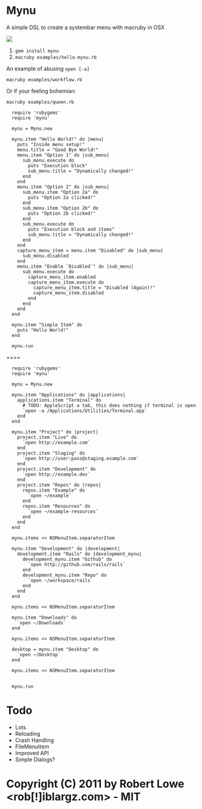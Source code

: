 Mynu
=====

A simple DSL to create a systembar menu with macruby in OSX

![](http://i.imgur.com/yQBEE.png)

1. `gem install mynu`
2. `macruby examples/hello-mynu.rb`


An example of abusing `open [-a]`

`macruby examples/workflow.rb`


Or if your feeling bohemian:

`macruby examples/queen.rb`


      require 'rubygems'
      require 'mynu'

      mynu = Mynu.new

      mynu.item "Hello World!" do |menu|
        puts "Inside menu setup!"
        menu.title = "Good Bye World!"
        menu.item "Option 1" do |sub_menu|
          sub_menu.execute do
            puts "Execution block"
            sub_menu.title = "Dynamically changed!"
          end
        end
        menu.item "Option 2" do |sub_menu|
          sub_menu.item "Option 2a" do
            puts "Option 2a clicked!"
          end
          sub_menu.item "Option 2b" do
            puts "Option 2b clicked!"
          end
          sub_menu.execute do
            puts "Execution block and items"
            sub_menu.title = "Dynamically changed!"
          end
        end
        capture_menu_item = menu.item "Disabled" do |sub_menu|
          sub_menu.disabled
        end
        menu.item "Enable `Disabled`" do |sub_menu|
          sub_menu.execute do
            capture_menu_item.enabled
            capture_menu_item.execute do
              capture_menu_item.title = "Disabled (Again)!"
              capture_menu_item.disabled
            end
          end
        end
      end

      mynu.item "Simple Item" do
        puts "Hello World!"
      end

      mynu.run

====

      require 'rubygems'
      require 'mynu'

      mynu = Mynu.new

      mynu.item "Applications" do |applications|
        applications.item "Terminal" do
          # TODO: AppleScript a tab, this does nothing if terminal is open
          `open -a /Applications/Utilities/Terminal.app`
        end
      end

      mynu.item "Project" do |project|
        project.item "Live" do
          `open http://example.com`
        end
        project.item "Staging" do
          `open http://user:pass@staging.example.com`
        end
        project.item "Development" do
          `open http://example.dev`
        end
        project.item "Repos" do |repos|
          repos.item "Example" do
            `open ~/example`
          end
          repos.item "Resources" do
            `open ~/example-resources`
          end
        end
      end

      mynu.items << NSMenuItem.separatorItem

      mynu.item "Development" do |development|
        development.item "Rails" do |development_mynu|
          development_mynu.item "Github" do
            `open http://github.com/rails/rails`
          end
          development_mynu.item "Repo" do
            `open ~/workspace/rails`
          end
        end
      end

      mynu.items << NSMenuItem.separatorItem

      mynu.item "Downloads" do
        `open ~/Downloads`
      end

      mynu.items << NSMenuItem.separatorItem

      desktop = mynu.item "Desktop" do
        `open ~/Desktop`
      end

      mynu.items << NSMenuItem.separatorItem


      mynu.run



Todo
=====
 * Lots
 * Reloading
 * Crash Handling
 * FileMenuItem
 * Improved API
 * Simple Dialogs?

# Copyright (C) 2011 by Robert Lowe <rob[!]iblargz.com> - MIT
